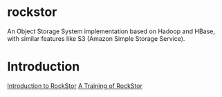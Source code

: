 rockstor
========

An Object Storage System implementation based on Hadoop and HBase, with similar features like S3 (Amazon Simple Storage Service). 

# Introduction 
  [Introduction to RockStor](http://www.slideshare.net/schubertzhang/rockstor-a-cloud-object-system-based-on-hadoop)
  [A Training of RockStor](http://www.slideshare.net/hanborq/how-to-build-cloud-storage-service-systems-13526441)
